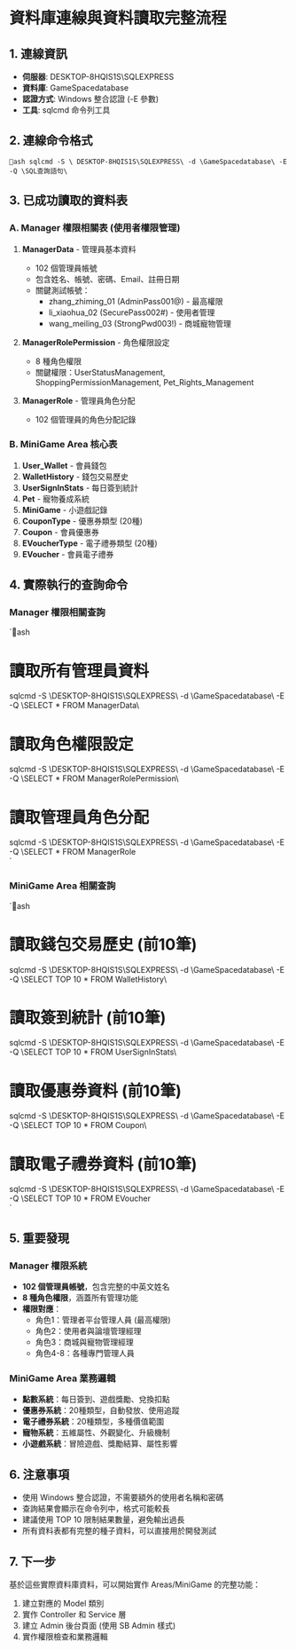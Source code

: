 # 資料庫連線與資料讀取完整流程

## 1. 連線資訊
- **伺服器**: DESKTOP-8HQIS1S\SQLEXPRESS
- **資料庫**: GameSpacedatabase
- **認證方式**: Windows 整合認證 (-E 參數)
- **工具**: sqlcmd 命令列工具

## 2. 連線命令格式
`ash
sqlcmd -S \
DESKTOP-8HQIS1S\SQLEXPRESS\ -d \GameSpacedatabase\ -E -Q \SQL查詢語句\
`

## 3. 已成功讀取的資料表

### A. Manager 權限相關表 (使用者權限管理)
1. **ManagerData** - 管理員基本資料
   - 102 個管理員帳號
   - 包含姓名、帳號、密碼、Email、註冊日期
   - 關鍵測試帳號：
     - zhang_zhiming_01 (AdminPass001@) - 最高權限
     - li_xiaohua_02 (SecurePass002#) - 使用者管理
     - wang_meiling_03 (StrongPwd003!) - 商城寵物管理

2. **ManagerRolePermission** - 角色權限設定
   - 8 種角色權限
   - 關鍵權限：UserStatusManagement, ShoppingPermissionManagement, Pet_Rights_Management

3. **ManagerRole** - 管理員角色分配
   - 102 個管理員的角色分配記錄

### B. MiniGame Area 核心表
1. **User_Wallet** - 會員錢包
2. **WalletHistory** - 錢包交易歷史
3. **UserSignInStats** - 每日簽到統計
4. **Pet** - 寵物養成系統
5. **MiniGame** - 小遊戲記錄
6. **CouponType** - 優惠券類型 (20種)
7. **Coupon** - 會員優惠券
8. **EVoucherType** - 電子禮券類型 (20種)
9. **EVoucher** - 會員電子禮券

## 4. 實際執行的查詢命令

### Manager 權限相關查詢
`ash
# 讀取所有管理員資料
sqlcmd -S \DESKTOP-8HQIS1S\SQLEXPRESS\ -d \GameSpacedatabase\ -E -Q \SELECT
*
FROM
ManagerData\

# 讀取角色權限設定
sqlcmd -S \DESKTOP-8HQIS1S\SQLEXPRESS\ -d \GameSpacedatabase\ -E -Q \SELECT
*
FROM
ManagerRolePermission\

# 讀取管理員角色分配
sqlcmd -S \DESKTOP-8HQIS1S\SQLEXPRESS\ -d \GameSpacedatabase\ -E -Q \SELECT
*
FROM
ManagerRole\
`

### MiniGame Area 相關查詢
`ash
# 讀取錢包交易歷史 (前10筆)
sqlcmd -S \DESKTOP-8HQIS1S\SQLEXPRESS\ -d \GameSpacedatabase\ -E -Q \SELECT
TOP
10
*
FROM
WalletHistory\

# 讀取簽到統計 (前10筆)
sqlcmd -S \DESKTOP-8HQIS1S\SQLEXPRESS\ -d \GameSpacedatabase\ -E -Q \SELECT
TOP
10
*
FROM
UserSignInStats\

# 讀取優惠券資料 (前10筆)
sqlcmd -S \DESKTOP-8HQIS1S\SQLEXPRESS\ -d \GameSpacedatabase\ -E -Q \SELECT
TOP
10
*
FROM
Coupon\

# 讀取電子禮券資料 (前10筆)
sqlcmd -S \DESKTOP-8HQIS1S\SQLEXPRESS\ -d \GameSpacedatabase\ -E -Q \SELECT
TOP
10
*
FROM
EVoucher\
`

## 5. 重要發現

### Manager 權限系統
- **102 個管理員帳號**，包含完整的中英文姓名
- **8 種角色權限**，涵蓋所有管理功能
- **權限對應**：
  - 角色1：管理者平台管理人員 (最高權限)
  - 角色2：使用者與論壇管理經理
  - 角色3：商城與寵物管理經理
  - 角色4-8：各種專門管理人員

### MiniGame Area 業務邏輯
- **點數系統**：每日簽到、遊戲獎勵、兌換扣點
- **優惠券系統**：20種類型，自動發放、使用追蹤
- **電子禮券系統**：20種類型，多種價值範圍
- **寵物系統**：五維屬性、外觀變化、升級機制
- **小遊戲系統**：冒險遊戲、獎勵結算、屬性影響

## 6. 注意事項
- 使用 Windows 整合認證，不需要額外的使用者名稱和密碼
- 查詢結果會顯示在命令列中，格式可能較長
- 建議使用 TOP 10 限制結果數量，避免輸出過長
- 所有資料表都有完整的種子資料，可以直接用於開發測試

## 7. 下一步
基於這些實際資料庫資料，可以開始實作 Areas/MiniGame 的完整功能：
1. 建立對應的 Model 類別
2. 實作 Controller 和 Service 層
3. 建立 Admin 後台頁面 (使用 SB Admin 樣式)
4. 實作權限檢查和業務邏輯
